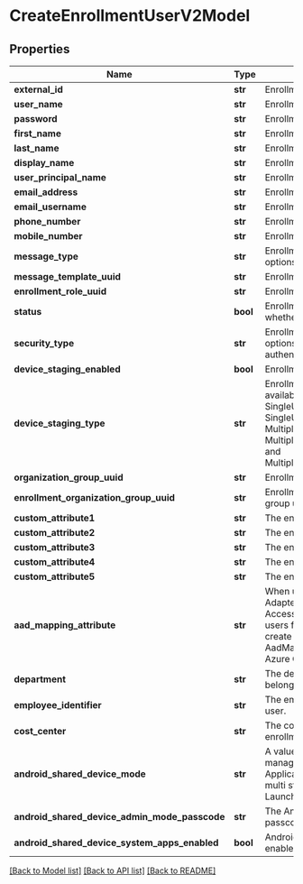 # CreateEnrollmentUserV2Model

## Properties
Name | Type | Description | Notes
------------ | ------------- | ------------- | -------------
**external_id** | **str** | Enrollment user external id | [optional] 
**user_name** | **str** | Enrollment user username | 
**password** | **str** | Enrollment user password | [optional] 
**first_name** | **str** | Enrollment user firstname | [optional] 
**last_name** | **str** | Enrollment user lastname | [optional] 
**display_name** | **str** | Enrollment user displayname | [optional] 
**user_principal_name** | **str** | Enrollment user userprincipalname | [optional] 
**email_address** | **str** | Enrollment user email address | [optional] 
**email_username** | **str** | Enrollment user email username | [optional] 
**phone_number** | **str** | Enrollment user phone number | [optional] 
**mobile_number** | **str** | Enrollment user mobile number | [optional] 
**message_type** | **str** | Enrollment user message type, available options are None, Email and SMS. | [optional] 
**message_template_uuid** | **str** | Enrollment user message template uuid | [optional] 
**enrollment_role_uuid** | **str** | Enrollment user role uuid | [optional] 
**status** | **bool** | Enrollment user status, indicating whether enrollment user is active | [optional] 
**security_type** | **str** | Enrollment user security type, available options are basic, directory and authenticationProxy. | 
**device_staging_enabled** | **bool** | Enrollment user device staging enabled | [optional] 
**device_staging_type** | **str** | Enrollment user device staging type, available options are StagingDisabled, SingleUserStagingStandard, SingleUserStagingAdvanced, MultipleUserStaging, MultipleUserStagingSingleUserStandard and MultipleUserStagingSingleUserAdvanced. | [optional] 
**organization_group_uuid** | **str** | Enrollment user organization group uuid | [optional] 
**enrollment_organization_group_uuid** | **str** | Enrollment user enrollment organization group uuid | [optional] 
**custom_attribute1** | **str** | The enrollment user customAttribute1 | [optional] 
**custom_attribute2** | **str** | The enrollment user customAttribute2 | [optional] 
**custom_attribute3** | **str** | The enrollment user customAttribute3 | [optional] 
**custom_attribute4** | **str** | The enrollment user customAttribute4 | [optional] 
**custom_attribute5** | **str** | The enrollment user customAttribute5 | [optional] 
**aad_mapping_attribute** | **str** | When using the AirWatch Provisioning Adapter inside of Workspace ONE Access or using the UEM APIs to create users from 3rd party identity stores to create enrollment users, provide AadMappingAttribute to supports Win10 Azure Compliance/OOBE flow. | [optional] 
**department** | **str** | The department that the enrollment user belongs to. | [optional] 
**employee_identifier** | **str** | The employee identifier of enrollment user. | [optional] 
**cost_center** | **str** | The cost center associated to the enrollment user. | [optional] 
**android_shared_device_mode** | **str** | A value indicating the mode used to manage android shared devices. Applicable only for android platform with multi staging enabled. Defaults to Launcher. | [optional] 
**android_shared_device_admin_mode_passcode** | **str** | The Android Shared device admin mode passcode for native check out. | [optional] 
**android_shared_device_system_apps_enabled** | **bool** | Android Shared device system apps enabled for native check out. | [optional] 

[[Back to Model list]](../README.md#documentation-for-models) [[Back to API list]](../README.md#documentation-for-api-endpoints) [[Back to README]](../README.md)


